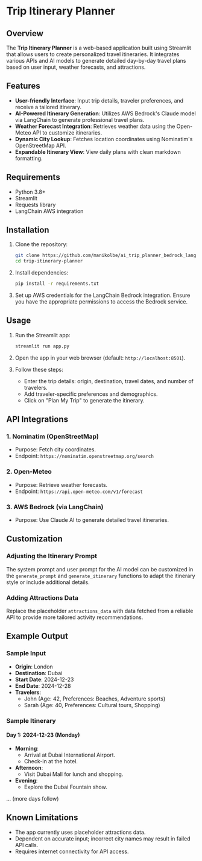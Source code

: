 # Trip Itinerary Planner

## Overview

The **Trip Itinerary Planner** is a web-based application built using Streamlit that allows users to create personalized travel itineraries. It integrates various APIs and AI models to generate detailed day-by-day travel plans based on user input, weather forecasts, and attractions.

## Features

- **User-friendly Interface**: Input trip details, traveler preferences, and receive a tailored itinerary.
- **AI-Powered Itinerary Generation**: Utilizes AWS Bedrock's Claude model via LangChain to generate professional travel plans.
- **Weather Forecast Integration**: Retrieves weather data using the Open-Meteo API to customize itineraries.
- **Dynamic City Lookup**: Fetches location coordinates using Nominatim's OpenStreetMap API.
- **Expandable Itinerary View**: View daily plans with clean markdown formatting.

## Requirements

- Python 3.8+
- Streamlit
- Requests library
- LangChain AWS integration

## Installation

1. Clone the repository:
   ```bash
   git clone https://github.com/manikolbe/ai_trip_planner_bedrock_langchain.git
   cd trip-itinerary-planner
   ```
2. Install dependencies:
   ```bash
   pip install -r requirements.txt
   ```
3. Set up AWS credentials for the LangChain Bedrock integration. Ensure you have the appropriate permissions to access the Bedrock service.

## Usage

1. Run the Streamlit app:
   ```bash
   streamlit run app.py
   ```
2. Open the app in your web browser (default: `http://localhost:8501`).

3. Follow these steps:
   - Enter the trip details: origin, destination, travel dates, and number of travelers.
   - Add traveler-specific preferences and demographics.
   - Click on "Plan My Trip" to generate the itinerary.

## API Integrations

### 1. Nominatim (OpenStreetMap)

- Purpose: Fetch city coordinates.
- Endpoint: `https://nominatim.openstreetmap.org/search`

### 2. Open-Meteo

- Purpose: Retrieve weather forecasts.
- Endpoint: `https://api.open-meteo.com/v1/forecast`

### 3. AWS Bedrock (via LangChain)

- Purpose: Use Claude AI to generate detailed travel itineraries.

## Customization

### Adjusting the Itinerary Prompt

The system prompt and user prompt for the AI model can be customized in the `generate_prompt` and `generate_itinerary` functions to adapt the itinerary style or include additional details.

### Adding Attractions Data

Replace the placeholder `attractions_data` with data fetched from a reliable API to provide more tailored activity recommendations.

## Example Output

### Sample Input

- **Origin**: London
- **Destination**: Dubai
- **Start Date**: 2024-12-23
- **End Date**: 2024-12-28
- **Travelers**:
  - John (Age: 42, Preferences: Beaches, Adventure sports)
  - Sarah (Age: 40, Preferences: Cultural tours, Shopping)

### Sample Itinerary

#### **Day 1: 2024-12-23 (Monday)**

- **Morning**:
  - Arrival at Dubai International Airport.
  - Check-in at the hotel.
- **Afternoon**:
  - Visit Dubai Mall for lunch and shopping.
- **Evening**:
  - Explore the Dubai Fountain show.

... (more days follow)

## Known Limitations

- The app currently uses placeholder attractions data.
- Dependent on accurate input; incorrect city names may result in failed API calls.
- Requires internet connectivity for API access.
